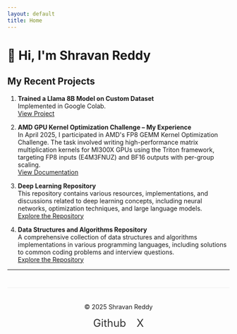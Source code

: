 ```yaml
---
layout: default
title: Home
---
```


# 👋 Hi, I'm Shravan Reddy

## My Recent Projects

1. **Trained a Llama 8B Model on Custom Dataset**  
   Implemented in Google Colab.  
   [View Project](https://github.com/NShravanReddy/SatvickRecipe/blob/master/satvick_recipe_model_gradio.ipynb)

2. **AMD GPU Kernel Optimization Challenge – My Experience**  
   In April 2025, I participated in AMD's FP8 GEMM Kernel Optimization Challenge. The task involved writing high-performance matrix multiplication kernels for MI300X GPUs using the Triton framework, targeting FP8 inputs (E4M3FNUZ) and BF16 outputs with per-group scaling.  
   [View Documentation](https://nshravanreddy.github.io/DeepLearning/)

3. **Deep Learning Repository**  
   This repository contains various resources, implementations, and discussions related to deep learning concepts, including neural networks, optimization techniques, and large language models.  
   [Explore the Repository](https://github.com/NShravanReddy/DeepLearning.git)

4. **Data Structures and Algorithms Repository**  
   A comprehensive collection of data structures and algorithms implementations in various programming languages, including solutions to common coding problems and interview questions.  
   [Explore the Repository](https://nshravanreddy.github.io/dsa/)



---

<footer>
  <div style="text-align: center; padding: 20px; border-top: 1px solid #eee; margin-top: 40px;">
    <p>&copy; 2025 Shravan Reddy</p>
    <div style="margin-top: 10px;">
      <a href="https://github.com/NShravanReddy" style="margin: 0 10px; text-decoration: none; color: #333; font-size: 24px;">Github</a>
      <a href="https://x.com/nshravanr" style="margin: 0 10px; text-decoration: none; color: #333; font-size: 24px;">X</a>
    </div>
  </div>
</footer>